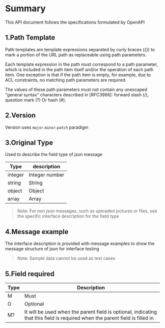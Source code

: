 # Summary

This API document follows the specifications formulated by OpenAPI



## 1.Path Template

Path templates are template expressions separated by curly braces ({}) to mark a portion of the URL path as replaceable using path parameters.



Each template expression in the path must correspond to a path parameter, which is included in the path item itself and/or the operation of each path item. One exception is that if the path item is empty, for example, due to ACL constraints, no matching path parameters are required.



The values of these path parameters must not contain any unescaped "general syntax" characters described in [RFC3986]: forward slash (/), question mark (?) Or hash (#).

## 2.Version

Version uses `major`.`minor`.`patch` paradigm

## 3.Original Type

Used to describe the field type of json message

| Type    | description    |
| ------- | -------------- |
| integer | Integer number |
| string  | String         |
| object  | Object         |
| array   | Array          |

> Note: For non json messages, such as uploaded pictures or files, see the specific interface description for the field type

## 4.Message example

The interface description is provided with message examples to show the message structure of json for interface testing

> Note: Sample data cannot be used as test cases

## 5.Field required

| Type | Description                                                  |
| ---- | ------------------------------------------------------------ |
| M    | Must                                                         |
| O    | Optional                                                     |
| M?   | It will be used when the parent field is optional, indicating that this field is required when the parent field is filled in |

